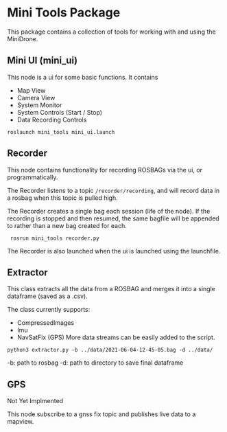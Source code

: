 # Mini Tools Package

This package contains a collection of tools for working with and using the MiniDrone.

## Mini UI (mini_ui)
This node is a ui for some basic functions. It contains
- Map View
- Camera View
- System Monitor
- System Controls (Start / Stop)
- Data Recording Controls 

```roslaunch mini_tools mini_ui.launch```

## Recorder
This node contains functionality for recording ROSBAGs via the ui, or programmatically.

The Recorder listens to a topic ```/recorder/recording```, and will record data in a rosbag when this topic is pulled high.

The Recorder creates a single bag each session (life of the node). If the recording is stopped and then resumed, the same bagfile will be appended to rather than a new bag created for each. 

``` rosrun mini_tools recorder.py```

The Recorder is also launched when the ui is launched using the launchfile.

## Extractor
This class extracts all the data from a ROSBAG and merges it into a single dataframe (saved as a .csv).

The class currently supports:
- CompressedImages
- Imu
- NavSatFix (GPS)
More data streams can be easily added to the script.

```python3 extractor.py -b ../data/2021-06-04-12-45-05.bag -d ../data/ ```

-b: path to rosbag 
-d: path to directory to save final dataframe


## GPS
Not Yet Implmented

This node subscribe to a gnss fix topic and publishes live data to a mapview. 
